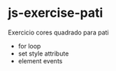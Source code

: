 # js-exercise-pati
Exercicio cores quadrado para pati

- for loop
- set style attribute
- element events
